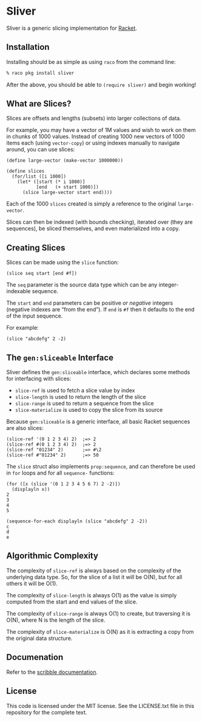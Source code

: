 # Sliver

Sliver is a generic slicing implementation for [Racket][racket].


## Installation

Installing should be as simple as using `raco` from the command line:

```zsh
% raco pkg install sliver
```

After the above, you should be able to `(require sliver)` and begin working!

## What are Slices?

Slices are offsets and lengths (subsets) into larger collections of data. 

For example, you may have a vector of 1M values and wish to work on them in chunks of 1000 values. Instead of creating 1000 new vectors of 1000 items each (using `vector-copy`) or using indexes manually to navigate around, you can use slices:

```racket
(define large-vector (make-vector 1000000))

(define slices
  (for/list ([i 1000])
    (let* ([start (* i 1000)]
           [end   (+ start 1000)])
      (slice large-vector start end))))
```

Each of the 1000 `slices` created is simply a reference to the original `large-vector`.

Slices can then be indexed (with bounds checking), iterated over (they are sequences), be sliced themselves, and even materialized into a copy.

## Creating Slices

Slices can be made using the `slice` function:

```racket
(slice seq start [end #f])
```

The `seq` parameter is the source data type which can be any integer-indexable sequence.

The `start` and `end` parameters can be positive _or negative_ integers (negative indexes are “from the end”). If `end` is `#f` then it defaults to the end of the input sequence.

For example:

```racket
(slice "abcdefg" 2 -2)
```

## The `gen:sliceable` Interface

Sliver defines the `gen:sliceable` interface, which declares some methods for interfacing with slices:

* `slice-ref` is used to fetch a slice value by index
* `slice-length` is used to return the length of the slice
* `slice-range` is used to return a sequence from the slice
* `slice-materialize` is used to copy the slice from its source

Because `gen:sliceable` is a generic interface, all basic Racket sequences are also slices:

```racket
(slice-ref '(0 1 2 3 4) 2)  ;=> 2
(slice-ref #(0 1 2 3 4) 2)  ;=> 2
(slice-ref "01234" 2)       ;=> #\2
(slice-ref #"01234" 2)      ;=> 50
```

The `slice` struct also implements `prop:sequence`, and can therefore be used in `for` loops and for all `sequence-` functions:

```racket
(for ([x (slice '(0 1 2 3 4 5 6 7) 2 -2)])
  (displayln x))
2
3
4
5

(sequence-for-each displayln (slice "abcdefg" 2 -2))
c
d
e
```

## Algorithmic Complexity

The complexity of `slice-ref` is always based on the complexity of the underlying data type. So, for the slice of a list it will be O(N), but for all others it will be O(1). 

The complexity of `slice-length` is always O(1) as the value is simply computed from the start and end values of the slice.

The complexity of `slice-range` is always O(1) to create, but traversing it is O(N), where N is the length of the slice.

The complexity of `slice-materialize` is O(N) as it is extracting a copy from the original data structure.

## Documenation

Refer to the [scribble documentation][docs].

## License

This code is licensed under the MIT license. See the LICENSE.txt file in this repository for the complete text.

[racket]: https://racket-lang.org/
[docs]: https://docs.racket-lang.org/sliver/index.html
